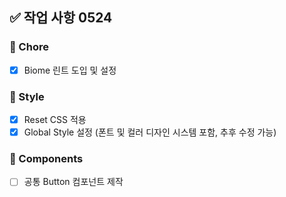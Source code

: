 ## ✅ 작업 사항 0524

### 🔧 Chore
- [x] Biome 린트 도입 및 설정

### 🎨 Style
- [x] Reset CSS 적용
- [x] Global Style 설정 (폰트 및 컬러 디자인 시스템 포함, 추후 수정 가능)

### 🧩 Components
- [ ] 공통 Button 컴포넌트 제작
